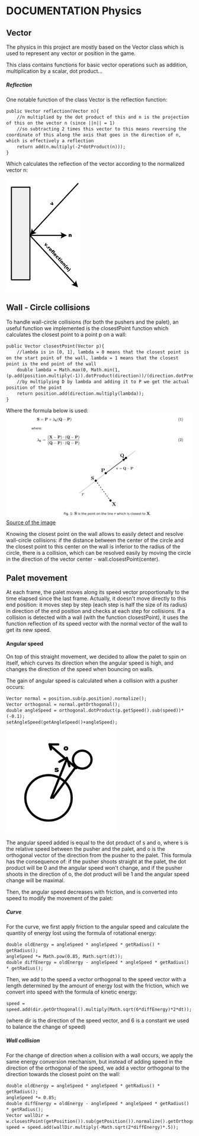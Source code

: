 # DOCUMENTATION Physics

## Vector
The physics in this project are mostly based on the Vector class which is used to represent any vector or position in the game.

This class contains functions for basic vector operations such as addition, multiplication by a scalar, dot product...

##### Reflection
One notable function of the class Vector is the reflection function:
```
public Vector reflection(Vector n){
    //n multiplied by the dot product of this and n is the projection of this on the vector n (since ||n|| = 1)
    //so subtracting 2 times this vector to this means reversing the coordinate of this along the axis that goes in the direction of n, which is effectively a reflection
    return add(n.multiply(-2*dotProduct(n)));
}
```
Which calculates the reflection of the vector according to the normalized vector n:


![Reflection](Projet/ressources/ressources-doc-physics/reflection.png)

## Wall - Circle collisions
To handle wall-circle collisions (for both the pushers and the palet), an useful function we implemented is the closestPoint function which calculates the closest point to a point p on a wall:
```
public Vector closestPoint(Vector p){
    //lambda is in [0, 1], lambda = 0 means that the closest point is on the start point of the wall, lambda = 1 means that the closest point is the end point of the wall
    double lambda = Math.max(0, Math.min(1, (p.add(position.multiply(-1)).dotProduct(direction))/(direction.dotProduct(direction))));
    //by multiplying D by lambda and adding it to P we get the actual position of the point
    return position.add(direction.multiply(lambda));
}
```

Where the formula below is used:
![Closest point](Projet/ressources/ressources-doc-physics/closestPoint.png)
[Source of the image](https://diego.assencio.com/?index=ec3d5dfdfc0b6a0d147a656f0af332bd)

Knowing the closest point on the wall allows to easily detect and resolve wall-circle collisions: if the distance between the center of the circle and the closest point to this center on the wall is inferior to the radius of the circle, there is a collision, which can be resolved easily by moving the circle in the direction of the vector center - wall.closestPoint(center).

## Palet movement
At each frame, the palet moves along its speed vector proportionally to the time elapsed since the last frame.
Actually, it doesn't move directly to this end position: it moves step by step (each step is half the size of its radius) in direction of the end position and checks at each step for collisions.
If a collision is detected with a wall (with the function closestPoint), it uses the function reflection of its speed vector with the normal vector of the wall to get its new speed.

#### Angular speed
On top of this straight movement, we decided to allow the palet to spin on itself, which curves its direction when the angular
speed is high, and changes the direction of the speed when bouncing on walls.

The gain of angular speed is calculated when a collision with a pusher occurs:
```
Vector normal = position.sub(p.position).normalize();
Vector orthogonal = normal.getOrthogonal();
double angleSpeed = orthogonal.dotProduct(p.getSpeed().sub(speed))*(-0.1);
setAngleSpeed(getAngleSpeed()+angleSpeed);
```
![Angular speed](Projet/ressources/ressources-doc-physics/angularSpeed.png)

The angular speed added is equal to the dot product of s and o, where s is the relative speed between the pusher and the palet, and o is the orthogonal vector of the direction from the pusher to the palet. This formula has the consequence of: if the pusher shoots straight at the palet, the dot product will be 0 and the angular speed won't change, and if the pusher shoots in the direction of o, the dot product will be 1 and the angular speed change will be maximal.

Then, the angular speed decreases with friction, and is converted into speed to modify the movement of the palet:
##### Curve
For the curve, we first apply friction to the angular speed and calculate the quantity of energy lost using the formula of rotational energy:
```
double oldEnergy = angleSpeed * angleSpeed * getRadius() * getRadius();
angleSpeed *= Math.pow(0.85, Math.sqrt(dt));
double diffEnergy = oldEnergy - angleSpeed * angleSpeed * getRadius() * getRadius();
```

Then, we add to the speed a vector orthogonal to the speed vector with a length determined by the amount of energy lost with the friction, which we convert into speed with the formula of kinetic energy:
```
speed = speed.add(dir.getOrthogonal().multiply(Math.sqrt(6*diffEnergy)*2*dt));
```
(where dir is the direction of the speed vector, and 6 is a constant we used to balance the change of speed)

##### Wall collision

For the change of direction when a collision with a wall occurs, we apply the same energy conversion mechanism, but instead of adding speed in the direction of the orthogonal of the speed, we add a vector orthogonal to the direction towards the closest point on the wall:
```
double oldEnergy = angleSpeed * angleSpeed * getRadius() * getRadius();
angleSpeed *= 0.85;
double diffEnergy = oldEnergy - angleSpeed * angleSpeed * getRadius() * getRadius();
Vector wallDir = w.closestPoint(getPosition()).sub(getPosition()).normalize().getOrthogonal();
speed = speed.add(wallDir.multiply(-Math.sqrt(2*diffEnergy)*.5));
```
